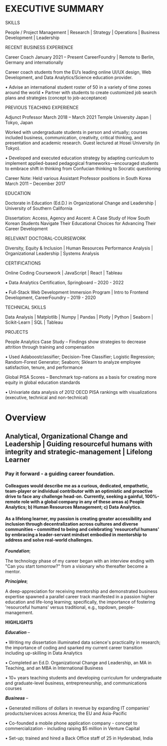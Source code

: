 # EXECUTIVE SUMMARY 
 
SKILLS

People / Project Management | Research | Strategy | Operations | Business Development | Leadership

RECENT BUSINESS EXPERIENCE

Career Coach	January 2021 – Present
CareerFoundry | Remote to Berlin, Germany and internationally

Career coach students from the EU’s leading online UI/UX design, Web Development, and Data Analytics/Science education provider. 

•	Advise an international student roster of 50 in a variety of time zones around the world
•	Partner with students to create customized job search plans and strategies (concept to job-acceptance) 

PREVIOUS TEACHING EXPERIENCE

Adjunct Professor	March 2018 – March 2021
Temple University Japan | Tokyo, Japan

Worked with undergraduate students in person and virtually; courses included business, communication, creativity, critical thinking, and presentation and academic research. Guest lectured at Hosei University (in Tokyo).

•	Developed and executed education strategy by adapting curriculum to implement applied-based pedagogical frameworks—encouraged students to embrace shift in thinking from Confucian thinking to Socratic questioning

Career Note: Held various Assistant Professor positions in South Korea	March 2011 – December 2017

EDUCATION

Doctorate in Education (Ed.D.) in Organizational Change and Leadership | University of Southern California

Dissertation: Access, Agency and Ascent: A Case Study of How South Korean Students Navigate Their Educational Choices for Advancing Their Career Development	

RELEVANT DOCTORAL-COURSEWORK

Diversity, Equity & Inclusion | Human Resources Performance Analysis | Organizational Leadership | Systems Analysis

CERTIFICATIONS 

Online Coding Coursework | JavaScript | React | Tableau 

▪	Data Analytics Certification, Springboard – 2020 - 2022 

▪	Full-Stack Web Development Immersion Program | Intro to Frontend Development, CareerFoundry – 2019 - 2020 

TECHNICAL SKILLS

Data Analysis | Matplotlib | Numpy | Pandas | Plotly | Python | Seaborn | Scikit-Learn | SQL | Tableau 

PROJECTS 

People Analytics Case Study – Findings show strategies to decrease attrition through training and compensation 

•	Used Adaboostclassifier; Decision-Tree Classifier; Logistic Regression; Random-Forest Generator; Seaborn; Sklearn to analyze employee satisfaction, tenure, and performance 

Global PISA Scores – Benchmark top-nations as a basis for creating more equity in global education standards 

•	Univariate data analysis of 2012 OECD PISA rankings with visualizations (executive, technical and non-technical)

# Overview 

## Analytical, Organizational Change and Leadership | Guiding resourceful humans with integrity and strategic-management | Lifelong Learner

### Pay it forward - a guiding career foundation.

#### Colleagues would describe me as a curious, dedicated, empathetic, team-player or individual contributor with an optimistic and proactive drive to face any challenge head-on. Currently, seeking a gainful, 100%-remote role with a global company in any of these areas a) People Analytics; b) Human Resources Management; c) Data Analytics.

#### As a lifelong learner, my passion is creating greater accessibility and inclusion through decentralization across cultures and diverse communities – committed to being and celebrating 'resourceful humans' by embracing a leader-servant mindset embodied in mentorship to address and solve real-world challenges.

𝑭𝒐𝒖𝒏𝒅𝒂𝒕𝒊𝒐𝒏; 

The technology phase of my career began with an interview ending with "Can you start tomorrow?" from a visionary who thereafter become a mentor. 

𝑷𝒓𝒊𝒏𝒄𝒊𝒑𝒍𝒆𝒔; 

A deep-appreciation for receiving mentorship and demonstrated business expertise spawned a parallel career track manifested in a passion higher education and life-long learning; specifically, the importance of fostering 'resourceful humans' versus traditional, e.g., topdown, people-management.

𝐇𝐈𝐆𝐇𝐋𝐈𝐆𝐇𝐓𝐒

𝑬𝒅𝒖𝒄𝒂𝒕𝒊𝒐𝒏 –

 • Writing my dissertation illuminated data science's practicality in research; the importance of coding and sparked my current career transition including up-skilling in Data Analytics

 • Completed an Ed.D. Organizational Change and Leadership, an MA in Teaching, and an MBA in International Business

 • 10+ years teaching students and developing curriculum for undergraduate and graduate-level business, entrepreneurship, and communications courses

𝑩𝒖𝒔𝒊𝒏𝒆𝒔𝒔 –

 • Generated millions of dollars in revenue by expanding IT companies' products/services across America; the EU and Asia-Pacific

 • Co-founded a mobile phone application company - concept to commercialization - including raising $5 million in Venture Capital

 • Set-up; trained and hired a Back Office staff of 25 in Hyderabad, India




<!-- Here are some ideas to get you started:

- 🔭 I’m currently working on ...
- 🌱 I’m currently learning ...
- 👯 I’m looking to collaborate on ...
- 🤔 I’m looking for help with ...
- 💬 Ask me about ...
- 📫 How to reach me: ...
- 😄 Pronouns: ...
- ⚡ Fun fact: ...

### Hi there 👋

This is a work-in-progress draft which is currently being crafted -->

<!--
**rajeski/rajeski** is a ✨ _special_ ✨ repository because its `README.md` (this file) appears on your GitHub profile.
-->
